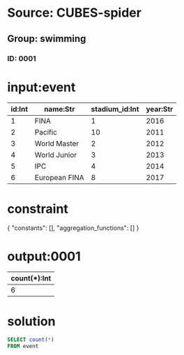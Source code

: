 # Source: CUBES-spider
## Group: swimming
### ID: 0001

# input:event

| id:Int | name:Str | stadium_id:Int | year:Str |
|---|---|---|---|
| 1 | FINA | 1 | 2016 |
| 2 | Pacific | 10 | 2011 |
| 3 | World Master | 2 | 2012 |
| 4 | World Junior | 3 | 2013 |
| 5 | IPC | 4 | 2014 |
| 6 | European FINA | 8 | 2017 |

# constraint

{
  "constants": [],
  "aggregation_functions": []
}

# output:0001

| count(*):Int |
|---|
| 6 |

# solution

```sql
SELECT count(*)
FROM event
```
